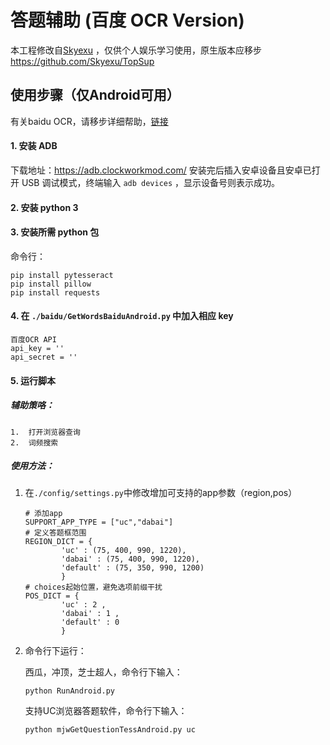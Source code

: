 # 答题辅助 (百度 OCR Version)

本工程修改自[Skyexu](https://github.com/Skyexu) ，仅供个人娱乐学习使用，原生版本应移步 https://github.com/Skyexu/TopSup 

## 使用步骤（仅Android可用）

有关baidu OCR，请移步详细帮助，[链接](/baidu)

#### 1. 安装 ADB

下载地址：https://adb.clockworkmod.com/
安装完后插入安卓设备且安卓已打开 USB 调试模式，终端输入 `adb devices` ，显示设备号则表示成功。
#### 2. 安装 python 3
#### 3. 安装所需 python 包

命令行：
```
pip install pytesseract
pip install pillow  
pip install requests
```
#### 4. 在 `./baidu/GetWordsBaiduAndroid.py` 中加入相应 key

```
百度OCR API
api_key = ''
api_secret = ''
```

#### 5. 运行脚本

##### 辅助策咯：

   	1.  打开浏览器查询
   	2.  词频搜索

##### 使用方法：

1. 在`./config/settings.py`中修改增加可支持的app参数（region,pos）

   ```
   # 添加app
   SUPPORT_APP_TYPE = ["uc","dabai"]
   # 定义答题框范围
   REGION_DICT = {
           'uc' : (75, 400, 990, 1220),
           'dabai' : (75, 400, 990, 1220),
           'default' : (75, 350, 990, 1200)
           }
   # choices起始位置，避免选项前缀干扰
   POS_DICT = {
           'uc' : 2 ,
           'dabai' : 1 ,
           'default' : 0
           }
   ```

2. 命令行下运行：

   西瓜，冲顶，芝士超人，命令行下输入：

   ```
   python RunAndroid.py
   ```

   支持UC浏览器答题软件，命令行下输入：

   ```
   python mjwGetQuestionTessAndroid.py uc
   ```

